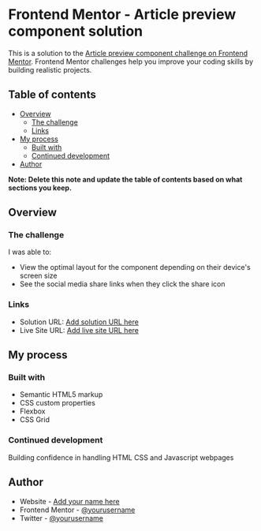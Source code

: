 # Frontend Mentor - Article preview component solution

This is a solution to the [Article preview component challenge on Frontend Mentor](https://www.frontendmentor.io/challenges/article-preview-component-dYBN_pYFT). Frontend Mentor challenges help you improve your coding skills by building realistic projects. 

## Table of contents

- [Overview](#overview)
  - [The challenge](#the-challenge)
  - [Links](#links)
- [My process](#my-process)
  - [Built with](#built-with)
  - [Continued development](#continued-development)
- [Author](#author)

**Note: Delete this note and update the table of contents based on what sections you keep.**

## Overview

### The challenge

I was able to:

- View the optimal layout for the component depending on their device's screen size
- See the social media share links when they click the share icon


### Links

- Solution URL: [Add solution URL here](https://your-solution-url.com)
- Live Site URL: [Add live site URL here](https://your-live-site-url.com)

## My process

### Built with

- Semantic HTML5 markup
- CSS custom properties
- Flexbox
- CSS Grid

### Continued development

Building confidence in handling HTML CSS and Javascript webpages


## Author

- Website - [Add your name here](https://www.Amzat-site.com)
- Frontend Mentor - [@yourusername](https://www.frontendmentor.io/profile/Amzat19)
- Twitter - [@yourusername](https://www.twitter.com/kunmi-amzat)
